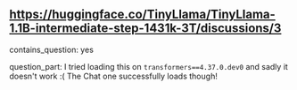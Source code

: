 ## https://huggingface.co/TinyLlama/TinyLlama-1.1B-intermediate-step-1431k-3T/discussions/3

contains_question: yes

question_part: I tried loading this on `transformers==4.37.0.dev0` and sadly it doesn't work :( The Chat one successfully loads though!